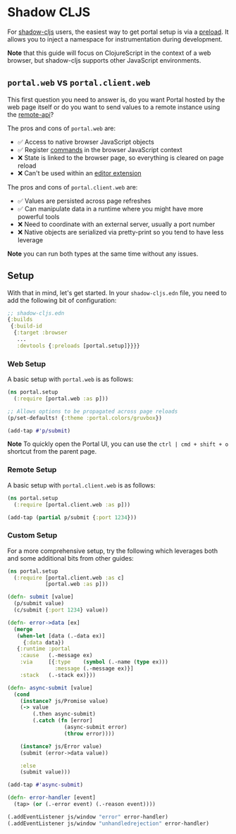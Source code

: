 # Shadow CLJS

For [shadow-cljs](https://github.com/thheller/shadow-cljs) users, the easiest
way to get portal setup is via a
[preload](https://shadow-cljs.github.io/docs/UsersGuide.html#_preloads). It
allows you to inject a namespace for instrumentation during development.

**Note** that this guide will focus on ClojureScript in the context of a web
browser, but shadow-cljs supports other JavaScript environments.

## `portal.web` vs `portal.client.web`

This first question you need to answer is, do you want Portal hosted by the web
page itself or do you want to send values to a remote instance using the
[remote-api](/doc/remote-api.md)?

The pros and cons of `portal.web` are:

- ✅ Access to native browser JavaScript objects
- ✅ Register [commands](/doc/ui/commands.md) in the browser JavaScript context
- ❌ State is linked to the browser page, so everything is cleared on page reload
- ❌ Can't be used within an [editor extension](/doc/editors/)

The pros and cons of `portal.client.web` are:

- ✅ Values are persisted across page refreshes
- ✅ Can manipulate data in a runtime where you might have more powerful tools
- ❌ Need to coordinate with an external server, usually a port number
- ❌ Native objects are serialized via pretty-print so you tend to have less
     leverage


**Note** you can run both types at the same time without any issues.

## Setup

With that in mind, let's get started. In your `shadow-cljs.edn` file, you need
to add the following bit of configuration:

```clojure
;; shadow-cljs.edn
{:builds
 {:build-id
  {:target :browser
   ...
   :devtools {:preloads [portal.setup]}}}}
```

### Web Setup

A basic setup with `portal.web` is as follows:

```clojure
(ns portal.setup
  (:require [portal.web :as p]))

;; Allows options to be propagated across page reloads
(p/set-defaults! {:theme :portal.colors/gruvbox})

(add-tap #'p/submit)
```

**Note** To quickly open the Portal UI, you can use the `ctrl | cmd + shift + o`
shortcut from the parent page.

### Remote Setup

A basic setup with `portal.client.web` is as follows:

```clojure
(ns portal.setup
  (:require [portal.client.web :as p]))

(add-tap (partial p/submit {:port 1234}))
```

### Custom Setup

For a more comprehensive setup, try the following which leverages both and some
additional bits from other guides:

```clojure
(ns portal.setup
  (:require [portal.client.web :as c]
            [portal.web :as p]))

(defn- submit [value]
  (p/submit value)
  (c/submit {:port 1234} value))

(defn- error->data [ex]
  (merge
   (when-let [data (.-data ex)]
     {:data data})
   {:runtime :portal
    :cause   (.-message ex)
    :via     [{:type    (symbol (.-name (type ex)))
               :message (.-message ex)}]
    :stack   (.-stack ex)}))

(defn- async-submit [value]
  (cond
    (instance? js/Promise value)
    (-> value
        (.then async-submit)
        (.catch (fn [error]
                  (async-submit error)
                  (throw error))))

    (instance? js/Error value)
    (submit (error->data value))

    :else
    (submit value)))

(add-tap #'async-submit)

(defn- error-handler [event]
  (tap> (or (.-error event) (.-reason event))))

(.addEventListener js/window "error" error-handler)
(.addEventListener js/window "unhandledrejection" error-handler)
```
